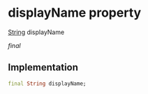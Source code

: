 


# displayName property






[String](https://api.flutter.dev/flutter/dart-core/String-class.html) displayName
  
_final_






## Implementation

```dart
final String displayName;


```







